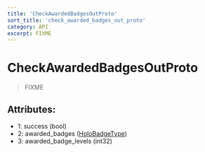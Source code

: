 ```yaml
---
title: 'CheckAwardedBadgesOutProto'
sort_title: 'check_awarded_badges_out_proto'
category: API
excerpt: FIXME
---
```


# CheckAwardedBadgesOutProto

> FIXME

## Attributes:

- 1: success (bool)
- 2: awarded_badges ([HoloBadgeType](../../enums/HoloBadgeType/)) 
- 3: awarded_badge_levels (int32) 
